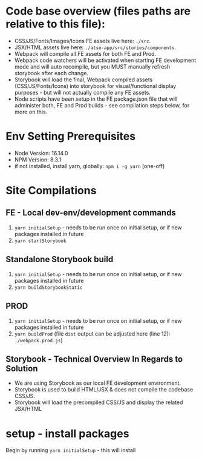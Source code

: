 # Code base overview (files paths are relative to this file):
- CSS/JS/Fonts/Images/Icons FE assets live here: `./src`.
- JSX/HTML assets live here: `./atse-app/src/stories/components`.
- Webpack will compile all FE assets for both FE and Prod.
- Webpack code watchers will be activated when starting FE development mode and will auto recompile, but you MUST manually refresh storybook after each change.
- Storybook will load the final, Webpack compiled assets (CSS/JS/Fonts/Icons) into storybook for visual/functional display purposes - but will not actually compile any FE assets.
- Node scripts have been setup in the FE package.json file that will administer both, FE and Prod builds - see compilation steps below, for more on this.

# Env Setting Prerequisites
- Node Version: 16.14.0
- NPM Version: 8.3.1
- if not installed, install yarn, globally: `npm i -g yarn` (one-off)

# Site Compilations
  ## FE - Local dev-env/development commands
  1. `yarn initialSetup` - needs to be run once on initial setup, or if new packages installed in future
  2. `yarn startStorybook`

  ## Standalone Storybook build
  1. `yarn initialSetup` - needs to be run once on initial setup, or if new packages installed in future
  2. `yarn buildStorybookStatic`

  ## PROD
  1. `yarn initialSetup` - needs to be run once on initial setup, or if new packages installed in future
  2. `yarn buildProd`
  (file `dist` output can be adjusted here (line 12): `./webpack.prod.js`)

## Storybook - Technical Overview In Regards to Solution
- We are using Storybook as our local FE development environment.
- Storybook is used to build HTML/JSX & does not compile the codebase CSS/JS.
- Storybook will load the precompiled CSS/JS and display the related JSX/HTML

# setup - install packages
Begin by running `yarn initialSetup` - this will install